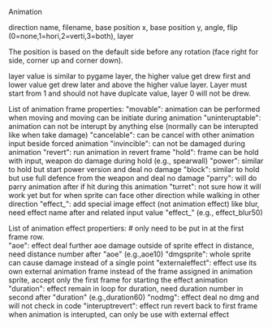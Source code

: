 Animation

direction name, filename, base position x, base position y, angle, flip (0=none,1=hori,2=verti,3=both), layer

The position is based on the default side before any rotation (face right for side, corner up and corner down).

layer value is similar to pygame layer, the higher value get drew first and lower value get drew later and above the higher value layer. Layer must start from 1 and should not have duplcate value, layer 0 will not be drew.

List of animation frame properties:
"movable": animation can be performed when moving and moving can be initiate during animation
"uninteruptable": animation can not be interupt by anything else (normally can be interupted like when take damage)
"cancelable": can be cancel with other animation input beside forced animation
"invincible": can not be damaged during animation
"revert": run animation in revert frame
"hold": frame can be hold with input, weapon do damage during hold (e.g., spearwall)
"power": similar to hold but start power version and deal no damage
"block": similar to hold but use full defence from the weapon and deal no damage
"parry": will do parry animation after if hit during this animation
"turret": not sure how it will work yet but for when sprite can face other direction while walking in other direction 
"effect_": add special image effect (not animation effect) like blur, need effect name after and related input value "effect_" (e.g., effect_blur50)

List of animation effect propertiers:  # only need to be put in at the first frame row.  
"aoe": effect deal further aoe damage outside of sprite effect in distance, need distance number after "aoe" (e.g.,aoe10)
"dmgsprite": whole sprite can cause damage instead of a single point
"externaleffect": effect use its own external animation frame instead of the frame assigned in animation sprite, accept only the first frame for starting the effect animation 
"duration": effect remain in loop for duration, need duration number in second after "duration" (e.g.,duration60)
"nodmg": effect deal no dmg and will not check in code
"interuptrevert": effect run revert back to first frame when animation is interupted, can only be use with external effect